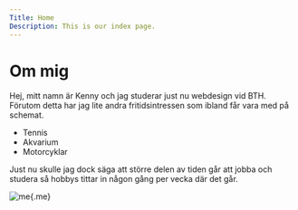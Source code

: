 ```yaml
---
Title: Home
Description: This is our index page.
---
```


Om mig
==========================

Hej, mitt namn är Kenny och jag studerar just nu webdesign vid BTH. Förutom detta har jag lite andra fritidsintressen som ibland får vara med på schemat.


* Tennis
* Akvarium
* Motorcyklar


Just nu skulle jag dock säga att större delen av tiden går att jobba och studera så hobbys tittar in någon gång per vecka där det går.

![me](%assets_url%/img/rainbowfish_orange.jpg){.me}
